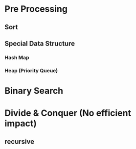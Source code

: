 # Pre Processing
## Sort
## Special Data Structure
### Hash Map
### Heap (Priority Queue)
# Binary Search
# Divide & Conquer (No efficient impact)
## recursive